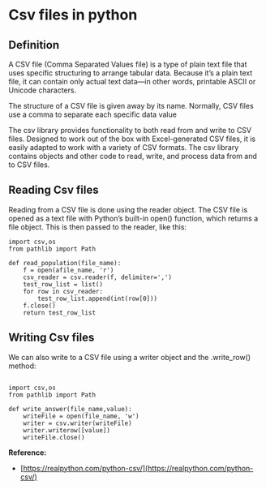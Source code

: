 # Csv files in python
## Definition
A CSV file (Comma Separated Values file) is a type of plain text file that uses specific structuring to arrange tabular data. Because it’s a plain text file, it can contain only actual text data—in other words, printable ASCII or Unicode characters.

The structure of a CSV file is given away by its name. Normally, CSV files use a comma to separate each specific data value

The csv library provides functionality to both read from and write to CSV files. Designed to work out of the box with Excel-generated CSV files, it is easily adapted to work with a variety of CSV formats. The csv library contains objects and other code to read, write, and process data from and to CSV files.

## Reading Csv files
Reading from a CSV file is done using the reader object. The CSV file is opened as a text file with Python’s built-in open() function, which returns a file object. This is then passed to the reader, like this:

```
import csv,os
from pathlib import Path

def read_population(file_name):
    f = open(afile_name, 'r')
    csv_reader = csv.reader(f, delimiter=',')
    test_row_list = list()
    for row in csv_reader:
        test_row_list.append(int(row[0]))
    f.close()
    return test_row_list
```

## Writing Csv files
We can also write to a CSV file using a writer object and the .write_row() method:

```

import csv,os
from pathlib import Path

def write_answer(file_name,value):
    writeFile = open(file_name, 'w')
    writer = csv.writer(writeFile)
    writer.writerow([value])
    writeFile.close()
```

**Reference:**
- [https://realpython.com/python-csv/](https://realpython.com/python-csv/)